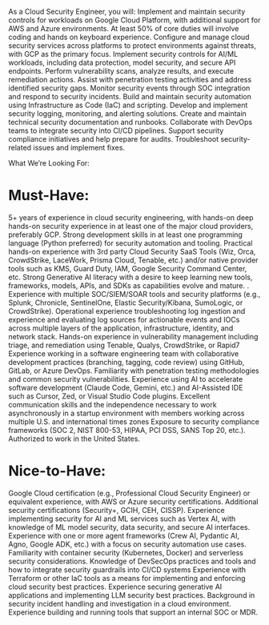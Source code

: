 As a Cloud Security Engineer, you will:
Implement and maintain security controls for workloads on Google Cloud Platform, with additional support for AWS and Azure environments.
At least 50% of core duties will involve coding and hands on keyboard experience.
Configure and manage cloud security services across platforms to protect environments against threats, with GCP as the primary focus.
Implement security controls for AI/ML workloads, including data protection, model security, and secure API endpoints.
Perform vulnerability scans, analyze results, and execute remediation actions.
Assist with penetration testing activities and address identified security gaps.
Monitor security events through SOC integration and respond to security incidents.
Build and maintain security automation using Infrastructure as Code (IaC) and scripting.
Develop and implement security logging, monitoring, and alerting solutions.
Create and maintain technical security documentation and runbooks.
Collaborate with DevOps teams to integrate security into CI/CD pipelines.
Support security compliance initiatives and help prepare for audits.
Troubleshoot security-related issues and implement fixes.


What We’re Looking For:



# Must-Have:



5+ years of experience in cloud security engineering, with hands-on deep hands-on security experience in at least one of the major cloud providers, preferably GCP.
Strong development skills in at least one programming language (Python preferred) for security automation and tooling.
Practical hands-on experience with 3rd party Cloud Security SaaS Tools (Wiz, Orca, CrowdStrike, LaceWork, Prisma Cloud, Tenable, etc.) and/or native provider tools such as KMS, Guard Duty, IAM, Google Security Command Center, etc.
Strong Generative AI literacy with a desire to keep learning new tools, frameworks, models, APIs, and SDKs as capabilities evolve and mature. .
Experience with multiple SOC/SIEM/SOAR tools and security platforms (e.g., Splunk, Chronicle, SentinelOne, Elastic Security/Kibana, SumoLogic, or CrowdStrike).
Operational experience troubleshooting log ingestion and experience and evaluating log sources for actionable events and IOCs across multiple layers of the application, infrastructure, identity, and network stack.
Hands-on experience in vulnerability management including triage, and remediation using Tenable, Qualys, CrowdStrike, or Rapid7
Experience working in a software engineering team with collaborative development practices (branching, tagging, code review) using GitHub, GitLab, or Azure DevOps.
Familiarity with penetration testing methodologies and common security vulnerabilities.
Experience using AI to accelerate software development (Claude Code, Gemini, etc.) and AI-Assisted IDE such as Cursor, Zed, or Visual Studio Code plugins.
Excellent communication skills and the independence necessary to work asynchronously in a startup environment with members working across multiple U.S. and international times zones
Exposure to security compliance frameworks (SOC 2, NIST 800-53, HIPAA, PCI DSS, SANS Top 20, etc.).
Authorized to work in the United States.


# Nice-to-Have:

Google Cloud certification (e.g., Professional Cloud Security Engineer) or equivalent experience, with AWS or Azure security certifications.
Additional security certifications (Security+, GCIH, CEH, CISSP).
Experience implementing security for AI and ML services such as Vertex AI, with knowledge of ML model security, data security, and secure AI interfaces.
Experience with one or more agent frameworks (Crew AI, Pydantic AI, Agno, Google ADK, etc.) with a focus on security automation use cases.
Familiarity with container security (Kubernetes, Docker) and serverless security considerations.
Knowledge of DevSecOps practices and tools and how to integrate security guardrails into CI/CD systems
Experience with Terraform or other IaC tools as a means for implementing and enforcing cloud security best practices.
Experience securing generative AI applications and implementing LLM security best practices.
Background in security incident handling and investigation in a cloud environment.
Experience building and running tools that support an internal SOC or MDR.
